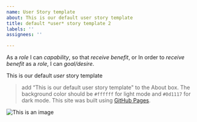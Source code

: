 ```yaml
---
name: User Story template
about: This is our default user story template
title: default *user* story template 2
labels: ''
assignees: ''

---
```


As a *role* I can *capability*,  so that *receive benefit*,
or In order to *receive benefit*  as a *role*, I can *goal/desire*.

This is our default *user* story template
> add “This is our default user story template" to the About box.
The background color should be `#ffffff` for light mode and `#0d1117` for dark mode.
This site was built using [GitHub Pages](https://pages.github.com/).

![This is an image](https://codeinstitute.net/ie/wp-content/themes/codeinstitute/img/svg/logo_sticky.svg)
